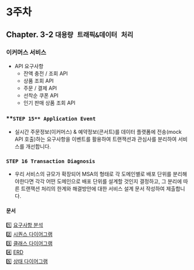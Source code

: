 # 3주차
## Chapter. 3-2 `대용량 트래픽&데이터 처리`
### 이커머스 서비스
- API 요구사항
  - 잔액 충전 / 조회 API
  - 상품 조회 API
  - 주문 / 결제 API
  - 선착순 쿠폰 API
  - 인기 판매 상품 조회 API

### **`STEP 15** Application Event`

- 실시간 주문정보(이커머스) & 예약정보(콘서트)를 데이터 플랫폼에 전송(mock API 호출)하는 요구사항을 이벤트를 활용하여 트랜잭션과 관심사를 분리하여 서비스를 개선합니다.

### **`STEP 16 Transaction Diagnosis`**

- 우리 서비스의 규모가 확장되어 MSA의 형태로 각 도메인별로 배포 단위를 분리해야한다면 각각 어떤 도메인으로 배포 단위를 설계할 것인지 결정하고, 그 분리에 따른 트랜잭션 처리의 한계와 해결방안에 대한 서비스 설계 문서 작성하여 제출합니다.

#### 문서
1️⃣ [요구사항 분석](./docs/요구사항%20분석.md)  
2️⃣ [시퀀스 다이어그램](./docs/시퀌스%20다이어그램.md)  
3️⃣ [클래스 다이어그램](./docs/클래스%20다이어그램.md)  
4️⃣ [ERD](./docs/ERD.md)  
5️⃣ [상태 다이어그램](./docs/상태%20다이어그램.md)  
